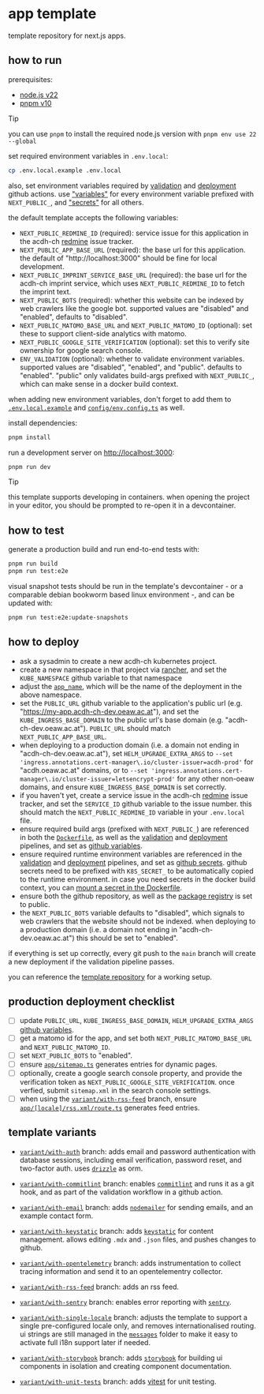 # app template

template repository for next.js apps.

## how to run

prerequisites:

- [node.js v22](https://nodejs.org/en/download)
- [pnpm v10](https://pnpm.io/installation)

> [!TIP]
>
> you can use `pnpm` to install the required node.js version with `pnpm env use 22 --global`

set required environment variables in `.env.local`:

```bash
cp .env.local.example .env.local
```

also, set environment variables required by [validation](./.github/workflows/validate.yml) and
[deployment](./.github/workflows/build-deploy.yml) github actions. use
["variables"](https://github.com/acdh-oeaw/template-app-next/settings/variables/actions) for every
environment variable prefixed with `NEXT_PUBLIC_`, and
["secrets"](https://github.com/acdh-oeaw/template-app-next/settings/secrets/actions) for all others.

the default template accepts the following variables:

- `NEXT_PUBLIC_REDMINE_ID` (required): service issue for this application in the acdh-ch
  [redmine](https://redmine.acdh.oeaw.ac.at) issue tracker.
- `NEXT_PUBLIC_APP_BASE_URL` (required): the base url for this application. the default of
  "http://localhost:3000" should be fine for local development.
- `NEXT_PUBLIC_IMPRINT_SERVICE_BASE_URL` (required): the base url for the acdh-ch imprint service,
  which uses `NEXT_PUBLIC_REDMINE_ID` to fetch the imprint text.
- `NEXT_PUBLIC_BOTS` (required): whether this website can be indexed by web crawlers like the google
  bot. supported values are "disabled" and "enabled", defaults to "disabled".
- `NEXT_PUBLIC_MATOMO_BASE_URL` and `NEXT_PUBLIC_MATOMO_ID` (optional): set these to support
  client-side analytics with matomo.
- `NEXT_PUBLIC_GOOGLE_SITE_VERIFICATION` (optional): set this to verify site ownership for google
  search console.
- `ENV_VALIDATION` (optional): whether to validate environment variables. supported values are
  "disabled", "enabled", and "public". defaults to "enabled". "public" only validates build-args
  prefixed with `NEXT_PUBLIC_`, which can make sense in a docker build context.

when adding new environment variables, don't forget to add them to
[`.env.local.example`](./.env.local.example) and [`config/env.config.ts`](./config/env.config.ts) as
well.

install dependencies:

```bash
pnpm install
```

run a development server on [http://localhost:3000](http://localhost:3000):

```bash
pnpm run dev
```

> [!TIP]
>
> this template supports developing in containers. when opening the project in your editor, you
> should be prompted to re-open it in a devcontainer.

## how to test

generate a production build and run end-to-end tests with:

```bash
pnpm run build
pnpm run test:e2e
```

visual snapshot tests should be run in the template's devcontainer - or a comparable debian bookworm
based linux environment -, and can be updated with:

```bash
pnpm run test:e2e:update-snapshots
```

## how to deploy

- ask a sysadmin to create a new acdh-ch kubernetes project.
- create a new namespace in that project via [rancher](https://rancher.acdh-dev.oeaw.ac.at), and set
  the `KUBE_NAMESPACE` github variable to that namespace
- adjust the [`app_name`](./.github/workflows/build-deploy.yml#L36), which will be the name of the
  deployment in the above namespace.
- set the `PUBLIC_URL` github variable to the application's public url (e.g.
  "https://my-app.acdh-ch-dev.oeaw.ac.at"), and set the `KUBE_INGRESS_BASE_DOMAIN` to the public
  url's base domain (e.g. "acdh-ch-dev.oeaw.ac.at"). `PUBLIC_URL` should match
  `NEXT_PUBLIC_APP_BASE_URL`.
- when deploying to a production domain (i.e. a domain not ending in "acdh-ch-dev.oeaw.ac.at"), set
  `HELM_UPGRADE_EXTRA_ARGS` to
  `--set 'ingress.annotations.cert-manager\.io/cluster-issuer=acdh-prod'` for "acdh.oeaw.ac.at"
  domains, or to `--set 'ingress.annotations.cert-manager\.io/cluster-issuer=letsencrypt-prod'` for
  any other non-oeaw domains, and ensure `KUBE_INGRESS_BASE_DOMAIN` is set correctly.
- if you haven't yet, create a service issue in the acdh-ch
  [redmine](https://redmine.acdh.oeaw.ac.at) issue tracker, and set the `SERVICE_ID` github variable
  to the issue number. this should match the `NEXT_PUBLIC_REDMINE_ID` variable in your `.env.local`
  file.
- ensure required build args (prefixed with `NEXT_PUBLIC_`) are referenced in both the
  [`Dockerfile`](./Dockerfile), as well as the [validation](./.github/workflows/validate.yml) and
  [deployment](./.github/workflows/build-deploy.yml) pipelines, and set as
  [github variables](https://github.com/acdh-oeaw/template-app-next/settings/variables/actions).
- ensure required runtime environment variables are referenced in the
  [validation](./.github/workflows/validate.yml) and
  [deployment](./.github/workflows/build-deploy.yml) pipelines, and set as
  [github secrets](https://github.com/acdh-oeaw/template-app-next/settings/secrets/actions). github
  secrets need to be prefixed with `K8S_SECRET_` to be automatically copied to the runtime
  environment. in case you need secrets in the docker build context, you can
  [mount a secret in the Dockerfile](https://docs.docker.com/build/building/secrets/).
- ensure both the github repository, as well as the
  [package registry](https://github.com/orgs/acdh-oeaw/packages/container/my-app/settings) is set to
  public.
- the `NEXT_PUBLIC_BOTS` variable defaults to "disabled", which signals to web crawlers that the
  website should not be indexed. when deploying to a production domain (i.e. a domain not ending in
  "acdh-ch-dev.oeaw.ac.at") this should be set to "enabled".

if everything is set up correctly, every git push to the `main` branch will create a new deployment
if the validation pipeline passes.

you can reference the [template repository](https://github.com/acdh-oeaw/template-app-next) for a
working setup.

## production deployment checklist

- [ ] update `PUBLIC_URL`, `KUBE_INGRESS_BASE_DOMAIN`, `HELM_UPGRADE_EXTRA_ARGS`
      [github variables](https://github.com/acdh-oeaw/template-app-next/settings/variables/actions).
- [ ] get a matomo id for the app, and set both `NEXT_PUBLIC_MATOMO_BASE_URL` and
      `NEXT_PUBLIC_MATOMO_ID`.
- [ ] set `NEXT_PUBLIC_BOTS` to "enabled".
- [ ] ensure [`app/sitemap.ts`](./app/sitemap.ts) generates entries for dynamic pages.
- [ ] optionally, create a google search console property, and provide the verification token as
      `NEXT_PUBLIC_GOOGLE_SITE_VERIFICATION`. once verfied, submit `sitemap.xml` in the search
      console settings.
- [ ] when using the
      [`variant/with-rss-feed`](https://github.com/acdh-oeaw/template-app-next/tree/variant/with-rss-feed)
      branch, ensure [`app/[locale]/rss.xml/route.ts`](./app/[locale]/rss.xml/route.ts) generates
      feed entries.

## template variants

- [`variant/with-auth`](https://github.com/acdh-oeaw/template-app-next/tree/variant/with-auth)
  branch: adds email and password authentication with database sessions, including email
  verification, password reset, and two-factor auth. uses [`drizzle`](https://orm.drizzle.team) as
  orm.

- [`variant/with-commitlint`](https://github.com/acdh-oeaw/template-app-next/tree/variant/with-commitlint)
  branch: enables [`commitlint`](https://commitlint.js.org) and runs it as a git hook, and as part
  of the validation workflow in a github action.

- [`variant/with-email`](https://github.com/acdh-oeaw/template-app-next/tree/variant/with-email)
  branch: adds [`nodemailer`](https://www.nodemailer.com) for sending emails, and an example contact
  form.

- [`variant/with-keystatic`](https://github.com/acdh-oeaw/template-app-next/tree/variant/with-keystatic)
  branch: adds [`keystatic`](https://keystatic.com) for content management. allows editing `.mdx`
  and `.json` files, and pushes changes to github.

- [`variant/with-opentelemetry`](https://github.com/acdh-oeaw/template-app-next/tree/variant/with-opentelemetry)
  branch: adds instrumentation to collect tracing information and send it to an opentelementry
  collector.

- [`variant/with-rss-feed`](https://github.com/acdh-oeaw/template-app-next/tree/variant/with-rss-feed)
  branch: adds an rss feed.

- [`variant/with-sentry`](https://github.com/acdh-oeaw/template-app-next/tree/variant/with-sentry)
  branch: enables error reporting with [`sentry`](https://acdh-ch.sentry.io).

- [`variant/with-single-locale`](https://github.com/acdh-oeaw/template-app-next/tree/variant/with-single-locale)
  branch: adjusts the template to support a single pre-configured locale only, and removes
  internationalised routing. ui strings are still managed in the [`messages`](./messages) folder to
  make it easy to activate full i18n support later if needed.

- [`variant/with-storybook`](https://github.com/acdh-oeaw/template-app-next/tree/variant/with-storybook)
  branch: adds [`storybook`](https://storybook.js.org) for building ui components in isolation and
  creating component documentation.

- [`variant/with-unit-tests`](https://github.com/acdh-oeaw/template-app-next/tree/variant/with-unit-tests)
  branch: adds [vitest](https://vitest.dev) for unit testing.
